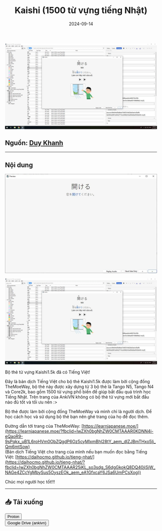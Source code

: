 ﻿---
title: Kaishi (1500 từ vựng tiếng Nhật)
slug: kaishi-1500-tu-vung-tieng-nhat
date: 2024-09-14
description: Bản dịch tiếng Việt cho bộ thẻ từ vựng Kaishi1.5k, bao gồm 1500 từ vựng phổ biến từ Tango N5, N4 và Core2k, dành cho người mới bắt đầu học tiếng Nhật.
category: "Tiếng Nhật"
image: https://ankivn.com/images/2024-09-14-kaishi-1500-tu-vung-tieng-nhat-1743257802716.webp
tags:
  - deck
  - japanese
---

![](../../static/images/2024-09-14-kaishi-1500-tu-vung-tieng-nhat-1743257802716.webp)

<!--truncate-->

## Nguồn: [Duy Khanh](https://www.facebook.com/groups/ankivocabulary/posts/1689858585107125)

----

## Nội dung

![](../../static/images/2024-09-14-kaishi-1500-tu-vung-tieng-nhat-1743257797334.webp)

![](../../static/images/2024-09-14-kaishi-1500-tu-vung-tieng-nhat-1743257802716.webp)

Bộ thẻ từ vựng Kaishi1.5k đã có Tiếng Việt!

Đây là bản dịch Tiếng Việt cho bộ thẻ Kaishi1.5k được làm bởi cộng đồng TheMoeWay, bộ thẻ này được xây dựng từ 3 bộ thẻ là Tango N5, Tango N4 và Core2k, bao gồm 1500 từ vựng phổ biến để giúp bắt đầu quá trình học Tiếng Nhật. Trên trang của AnkiVN không có bộ thẻ từ vựng mới bắt đầu nào đủ tốt và tối ưu nên :>

Bộ thẻ được làm bởi cộng đồng TheMoeWay và mình chỉ là người dịch. Để học cách học và sử dụng bộ thẻ bạn nên ghé trang của họ để đọc thêm.

Đường dẫn tới trang của TheMoeWay: [https://learnjapanese.moe/](https://learnjapanese.moe/?fbclid=IwZXh0bgNhZW0CMTAAAR0KDNN4i-eQaoR9-9sPqkx_uB1L6roHVm0ObZQgdP6Oz5cyMlxmBhl28tY_aem_dlZJBmTHxo5lj_Qm6mtSow)  
(Bản dịch Tiếng Việt cho trang của mình nếu bạn muốn đọc bằng Tiếng Việt: [https://daihocmo.github.io/tieng-nhat/](https://daihocmo.github.io/tieng-nhat/?fbclid=IwZXh0bgNhZW0CMTAAAR25iKL_so3sdg_S6dgGkokQ8DQ40jiSjW_NAGe4ZCcYgMbySus5OyszEOk_aem_eA1GfxcaY6JSa6UmPCsXog))

Chúc mọi người học tốt!!!

---

## 📥 Tải xuống

<div style={{display: 'flex', justifyContent: 'left', gap: '20px'}}> 
  <a href="https://drive.proton.me/urls/XSWAHK9K58#zIvLzYxC1V3Z"> 
    <button class="buttonPrimary" type="button">Proton</button> 
  </a> 
</div>

<div style={{display: 'flex', justifyContent: 'left', gap: '20px'}}> <a href="https://drive.google.com/open?id=1PQBAMHIhhGTPE8QTcs9xhvQJSJe-DQOn&usp=drive_fs"> <button class="buttonPrimary" type="button">Google Drive (ankivn)</button> </a> </div>
